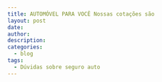 ```yaml
---
title: AUTOMÓVEL PARA VOCÊ Nossas cotações são
layout: post
date:
author:
description:
categories:
  - blog
tags:
  - Dúvidas sobre seguro auto
---
```

